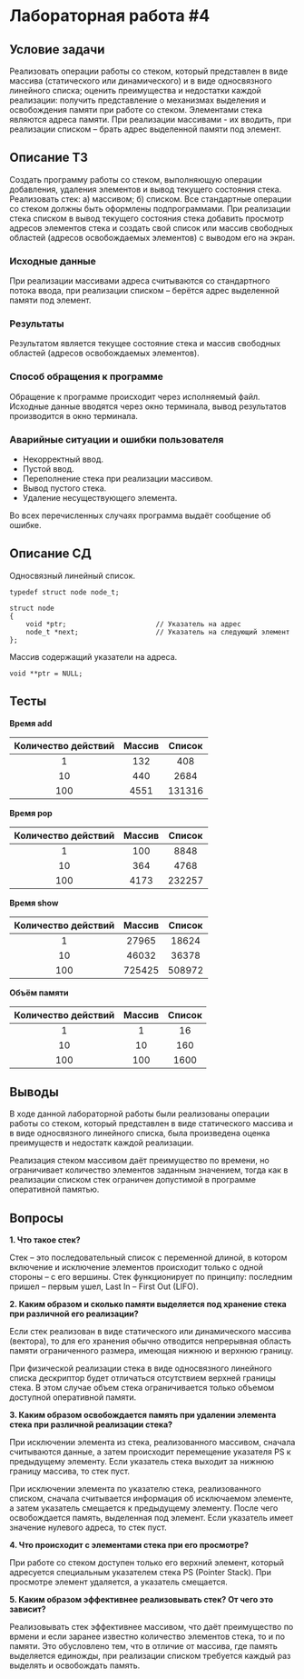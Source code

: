 # Лабораторная работа #4

## Условие задачи

Реализовать операции работы со стеком, который представлен в виде массива (статического или динамического) и в виде односвязного линейного списка; оценить преимущества и недостатки каждой реализации: получить представление о механизмах выделения и освобождения памяти при работе со стеком. Элементами стека являются адреса памяти. При реализации массивами - их вводить, при реализации списком – брать адрес выделенной памяти под элемент.

## Описание ТЗ

Создать программу работы со стеком, выполняющую операции добавления, удаления элементов и вывод текущего состояния стека. Реализовать стек: а) массивом; б) списком. Все стандартные операции со стеком должны быть оформлены подпрограммами. При реализации стека списком в вывод текущего состояния стека добавить просмотр адресов элементов стека и создать свой список или массив свободных областей (адресов освобождаемых элементов) с выводом его на экран.

### Исходные данные

При реализации массивами адреса считываются со стандартного потока ввода, при реализации списком – берётся адрес выделенной памяти под элемент.

### Результаты

Результатом является текущее состояние стека и массив свободных областей (адресов освобождаемых элементов).

### Способ обращения к программе

Обращение к программе происходит через исполняемый файл. Исходные данные вводятся через окно терминала, вывод результатов производится в окно терминала.

### Аварийные ситуации и ошибки пользователя

* Некорректный ввод.
* Пустой ввод.
* Переполнение стека при реализации массивом.
* Вывод пустого стека.
* Удаление несуществующего элемента.

Во всех перечисленных случаях программа выдаёт сообщение об ошибке.

## Описание СД

Односвязный линейный список.

```
typedef struct node node_t;struct node{    void *ptr;						// Указатель на адрес    node_t *next;					// Указатель на следующий элемент};
```

Массив содержащий указатели на адреса.

```
void **ptr = NULL;
```

## Тесты

**Время add**

|Количество действий|Массив|Список|
|:-:|:-:|:-:|
|1|132|408|
|10|440|2684|
|100|4551|131316|

**Время pop**

|Количество действий|Массив|Список|
|:-:|:-:|:-:|
|1|100|8848|
|10|364|4768|
|100|4173|232257|

**Время show**

|Количество действий|Массив|Список|
|:-:|:-:|:-:|
|1|27965|18624|
|10|46032|36378|
|100|725425|508972|

**Объём памяти**

|Количество действий|Массив|Список|
|:-:|:-:|:-:|
|1|1|16|
|10|10|160|
|100|100|1600|

## Выводы

В ходе данной лабораторной работы были реализованы операции работы со стеком, который представлен в виде статического массива и в виде односвязного линейного списка, была произведена оценка преимуществ и недостатк каждой реализации.

Реализация стеком массивом даёт преимущество по времени, но ограничивает количество элементов заданным значением, тогда как в реализации списком стек ограничен допустимой в программе оперативной памятью.

## Вопросы

**1. Что такое стек?**

Стек – это последовательный список с переменной длиной, в котором включение и исключение элементов происходит только с одной стороны – с его вершины. Стек функционирует по принципу: последним пришел – первым ушел, Last In – First Out (LIFO).

**2. Каким образом и сколько памяти выделяется под хранение стека при различной его реализации?**

Если стек реализован в виде статического или динамического массива (вектора), то для его хранения обычно отводится непрерывная область памяти ограниченного размера, имеющая нижнюю и верхнюю границу.

При физической реализации стека в виде односвязного линейного списка дескриптор будет отличаться отсутствием верхней границы стека. В этом случае объем стека ограничивается только объемом доступной оперативной памяти.

**3. Каким образом освобождается память при удалении элемента стека при различной реализации стека?**

При исключении элемента из стека, реализованного массивом, сначала считываются данные, а затем происходит перемещение указателя PS к предыдущему элементу. Если указатель стека выходит за нижнюю границу массива, то стек пуст.

При исключении элемента по указателю стека, реализованного списком, сначала считывается информация об исключаемом элементе, а затем указатель смещается к предыдущему элементу. После чего освобождается память, выделенная под элемент. Если указатель имеет значение нулевого адреса, то стек пуст.

**4. Что происходит с элементами стека при его просмотре?**

При работе со стеком доступен только его верхний элемент, который адресуется специальным указателем стека PS (Pointer Stack). При просмотре элемент удаляется, а указатель смещается.

**5. Каким образом эффективнее реализовывать стек? От чего это зависит?**

Реализовывать стек эффективнее массивом, что даёт преимущество по врмени и если заранее известно количество элементов стека, то и по памяти. Это обусловлено тем, что в отличие от массива, где память выделяется единожды, при реализации списком требуется каждый раз выделять и освобождать память.